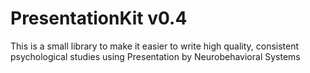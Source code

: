 # PresentationKit v0.4
This is a small library to make it easier to write high quality, consistent psychological studies using Presentation by Neurobehavioral Systems
